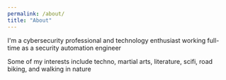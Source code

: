 ```yaml
---
permalink: /about/
title: "About"
---
```


I'm a cybersecurity professional and technology enthusiast working full-time as a security automation engineer

Some of my interests include techno, martial arts, literature, scifi, road biking, and walking in nature
